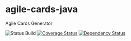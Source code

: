 # agile-cards-java
Agile Cards Generator


![Status Build](https://travis-ci.org/bewilcox/agile-cards-java.svg?branch=master)
[![Coverage Status](https://coveralls.io/repos/github/bewilcox/agile-cards-java/badge.svg?branch=master)](https://coveralls.io/github/bewilcox/agile-cards-java?branch=master)
[![Dependency Status](https://www.versioneye.com/user/projects/58bc43192ff6830043f2be0e/badge.svg?style=flat-square)](https://www.versioneye.com/user/projects/58bc43192ff6830043f2be0e)